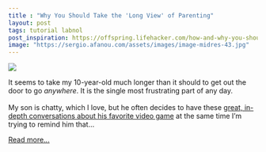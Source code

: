 ```yaml
---
title : "Why You Should Take the 'Long View' of Parenting"
layout: post
tags: tutorial labnol
post_inspiration: https://offspring.lifehacker.com/how-and-why-you-should-take-the-long-view-of-parenting-1846641794
image: "https://sergio.afanou.com/assets/images/image-midres-43.jpg"
---
```


<img src="https://i.kinja-img.com/gawker-media/image/upload/s--Y3Lm_ZsC--/c_fit,fl_progressive,q_80,w_636/o4cyhdeskqbmqz9mk1lo.jpg" /><p>It seems to take my 10-year-old much longer than it should to get out the door to go <em>anywhere</em>. It is the single most frustrating part of any day. <br><br>My son is chatty, which I love, but he often decides to have these <a href="https://offspring.lifehacker.com/how-to-get-a-kid-to-stop-rambling-too-much-about-their-1846257929">great, in-depth conversations about his favorite video game</a> at the same time I’m trying to remind him that…</p><p><a href="https://offspring.lifehacker.com/how-and-why-you-should-take-the-long-view-of-parenting-1846641794">Read more...</a></p>